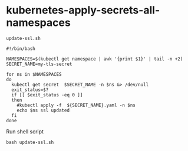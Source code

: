 # kubernetes-apply-secrets-all-namespaces

`update-ssl.sh`
```
#!/bin/bash

NAMESPACES=$(kubectl get namespace | awk '{print $1}' | tail -n +2)
SECRET_NAME=my-tls-secret

for ns in $NAMESPACES
do
  kubectl get secret  $SECRET_NAME -n $ns &> /dev/null
  exit_status=$?
  if [[ $exit_status -eq 0 ]]
  then
    #kubectl apply -f  ${SECRET_NAME}.yaml -n $ns
    echo $ns ssl updated
  fi
done

```

Run shell script

```
bash update-ssl.sh
```
